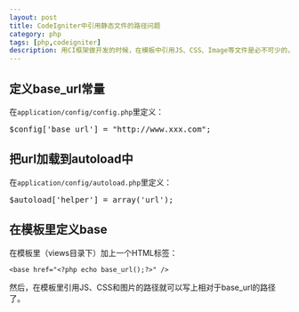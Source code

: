 ```yaml
---
layout: post
title: CodeIgniter中引用静态文件的路径问题
category: php
tags: [php,codeigniter]
description: 用CI框架做开发的时候，在模板中引用JS、CSS、Image等文件是必不可少的，在使用相对路径引用的时候有几个步骤，特总结一下。
---
```

## 定义base_url常量

在`application/config/config.php`里定义：

<pre class="prettyprint">
$config['base_url'] = "http://www.xxx.com";
</pre>

## 把url加载到autoload中

在`application/config/autoload.php`里定义：

<pre class="prettyprint">
$autoload['helper'] = array('url');
</pre>

## 在模板里定义base

在模板里（views目录下）加上一个HTML标签：

    <base href="<?php echo base_url();?>" />

然后，在模板里引用JS、CSS和图片的路径就可以写上相对于base_url的路径了。
